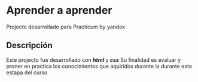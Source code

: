 # Aprender a aprender

Projecto desarrollado para Practicum by yandex

## Descripción

Este projecto fue desarrollado con **_html_** y **_css_**
Su finalidad es evaluar y proner en practica los conocimientos que aquiridos durante
la durante esta estapa del curso
